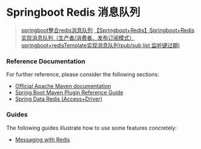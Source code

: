 # Springboot Redis 消息队列

> [springboot整合redis消息队列](https://blog.csdn.net/johnf_nash/article/details/87891293)
> [【Springboot+Redis】Springboot+Redis实现消息队列（生产者/消费者、发布订阅模式）](https://blog.csdn.net/niuchenliang524/article/details/81326238)
> [springboot+redisTemplate实现消息队列(pub/sub,list,监听键过期)](https://blog.csdn.net/weixin_37703281/article/details/93358734)

### Reference Documentation
For further reference, please consider the following sections:

* [Official Apache Maven documentation](https://maven.apache.org/guides/index.html)
* [Spring Boot Maven Plugin Reference Guide](https://docs.spring.io/spring-boot/docs/2.1.11.RELEASE/maven-plugin/)
* [Spring Data Redis (Access+Driver)](https://docs.spring.io/spring-boot/docs/2.2.1.RELEASE/reference/htmlsingle/#boot-features-redis)

### Guides
The following guides illustrate how to use some features concretely:

* [Messaging with Redis](https://spring.io/guides/gs/messaging-redis/)

